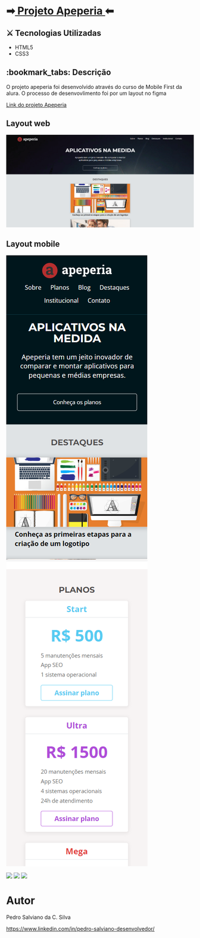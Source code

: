 
<h1>
➡<a href="https://pe-salviano.github.io/projeto-apeperia/projeto-apeperia/"> Projeto Apeperia </a>
⬅</h1>


<h2>⚔ Tecnologias Utilizadas</h2>

<div style="display: inline_block">

- HTML5
- CSS3
  
</div>

<h2>:bookmark_tabs: Descrição</h2>
<p>O projeto apeperia foi desenvolvido através do curso de Mobile First da alura. O processo de desenvovlimento foi por um layout no figma </p>
<a href="https://pe-salviano.github.io/projeto-apeperia/projeto-apeperia/" target="_blank"> Link do projeto Apeperia </a>


## Layout web
![Web 1](https://github.com/pe-salviano/projeto-apeperia/blob/main/projeto-apeperia/img/layout-web1.png)

## Layout mobile
![Mobile 1](https://github.com/pe-salviano/projeto-apeperia/blob/main/projeto-apeperia/img/layout-mobile1.png)
![Mobile 1](https://github.com/pe-salviano/projeto-apeperia/blob/main/projeto-apeperia/img/layout-mobile2.png)


<div style="display: inline_block">
  
<a href = "mailto:pedro.salviano.cs@gmail.com"><img src="https://img.shields.io/badge/-Gmail-%23333?style=for-the-badge&logo=gmail&logoColor=white" target="_blank"></a>
<a href="https://www.linkedin.com/in/pedro-salviano-857917116/" target="_blank"><img src="https://img.shields.io/badge/-LinkedIn-%230077B5?style=for-the-badge&logo=linkedin&logoColor=white" target="_blank"></a>
<a href="https://pe-salviano.github.io/portifolio_pedro/" target="_blank"><img src="https://img.shields.io/badge/-Portf%C3%B3lio-brown?style=for-the-badge&logo=true" target="_blank"></a>
  
</div>



# Autor

Pedro Salviano da C. Silva

https://www.linkedin.com/in/pedro-salviano-desenvolvedor/


